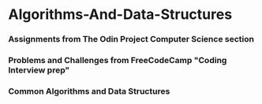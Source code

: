 # Algorithms-And-Data-Structures

### Assignments from The Odin Project Computer Science section
### Problems and Challenges from FreeCodeCamp "Coding Interview prep"
### Common Algorithms and Data Structures
